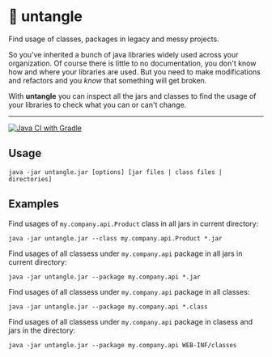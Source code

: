 # 🧶 untangle

Find usage of classes, packages in legacy and messy projects.

So you've inherited a bunch of java libraries widely used across your organization.
Of course there is little to no documentation, you don't know how and where your libraries are used.
But you need to make modifications and refactors and you *know* that something will get broken.

With **untangle** you can inspect all the jars and classes to find the usage of your libraries to check what you can or can't change.

---

[![Java CI with Gradle](https://github.com/ilsasdo/untangle/actions/workflows/gradle.yml/badge.svg)](https://github.com/ilsasdo/untangle/actions/workflows/gradle.yml)

## Usage

```shell
java -jar untangle.jar [options] [jar files | class files | directories]
```

## Examples

Find usages of `my.company.api.Product` class in all jars in current directory:
```shell
java -jar untangle.jar --class my.company.api.Product *.jar
```

Find usages of all classess under `my.company.api` package in all jars in current directory:
```shell
java -jar untangle.jar --package my.company.api *.jar
```

Find usages of all classess under `my.company.api` package in all classes:
```shell
java -jar untangle.jar --package my.company.api *.class
```

Find usages of all classess under `my.company.api` package in clasess and jars in the directory:
```shell
java -jar untangle.jar --package my.company.api WEB-INF/classes
```


